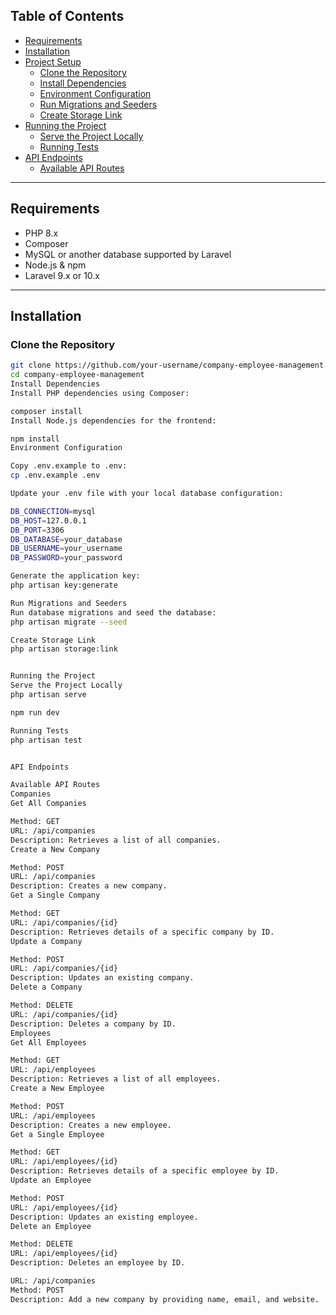 ## Table of Contents

- [Requirements](#requirements)
- [Installation](#installation)
- [Project Setup](#project-setup)
  - [Clone the Repository](#clone-the-repository)
  - [Install Dependencies](#install-dependencies)
  - [Environment Configuration](#environment-configuration)
  - [Run Migrations and Seeders](#run-migrations-and-seeders)
  - [Create Storage Link](#create-storage-link)
- [Running the Project](#running-the-project)
  - [Serve the Project Locally](#serve-the-project-locally)
  - [Running Tests](#running-tests)
- [API Endpoints](#api-endpoints)
  - [Available API Routes](#available-api-routes)
---
## Requirements

- PHP 8.x
- Composer
- MySQL or another database supported by Laravel
- Node.js & npm
- Laravel 9.x or 10.x

---

## Installation

### Clone the Repository

```bash
git clone https://github.com/your-username/company-employee-management.git
cd company-employee-management
Install Dependencies
Install PHP dependencies using Composer:

composer install
Install Node.js dependencies for the frontend:

npm install
Environment Configuration

Copy .env.example to .env:
cp .env.example .env

Update your .env file with your local database configuration:

DB_CONNECTION=mysql
DB_HOST=127.0.0.1
DB_PORT=3306
DB_DATABASE=your_database
DB_USERNAME=your_username
DB_PASSWORD=your_password

Generate the application key:
php artisan key:generate

Run Migrations and Seeders
Run database migrations and seed the database:
php artisan migrate --seed

Create Storage Link
php artisan storage:link


Running the Project
Serve the Project Locally
php artisan serve

npm run dev

Running Tests
php artisan test


API Endpoints

Available API Routes
Companies
Get All Companies

Method: GET
URL: /api/companies
Description: Retrieves a list of all companies.
Create a New Company

Method: POST
URL: /api/companies
Description: Creates a new company.
Get a Single Company

Method: GET
URL: /api/companies/{id}
Description: Retrieves details of a specific company by ID.
Update a Company

Method: POST
URL: /api/companies/{id}
Description: Updates an existing company.
Delete a Company

Method: DELETE
URL: /api/companies/{id}
Description: Deletes a company by ID.
Employees
Get All Employees

Method: GET
URL: /api/employees
Description: Retrieves a list of all employees.
Create a New Employee

Method: POST
URL: /api/employees
Description: Creates a new employee.
Get a Single Employee

Method: GET
URL: /api/employees/{id}
Description: Retrieves details of a specific employee by ID.
Update an Employee

Method: POST
URL: /api/employees/{id}
Description: Updates an existing employee.
Delete an Employee

Method: DELETE
URL: /api/employees/{id}
Description: Deletes an employee by ID.

URL: /api/companies
Method: POST
Description: Add a new company by providing name, email, and website.
```

